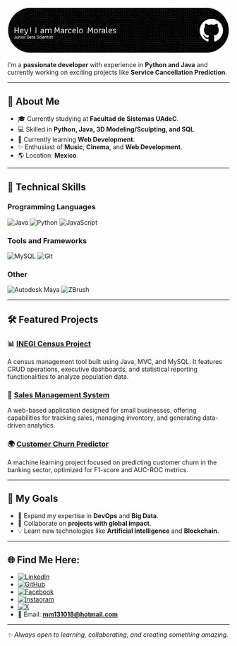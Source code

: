 
![Banner](./Assets/banner.png)

I'm a **passionate developer** with experience in **Python and Java** and currently working on exciting projects like **Service Cancellation Prediction**.

---

## 🚀 About Me  

- 🎓 Currently studying at **Facultad de Sistemas UAdeC**.  
- 💻 Skilled in **Python, Java, 3D Modeling/Sculpting, and SQL**.  
- 🌱 Currently learning **Web Development**.  
- ✨ Enthusiast of **Music**, **Cinema**, and **Web Development**.  
- 🌎 Location: **Mexico**.  

---

## 🌟 Technical Skills  

### Programming Languages  
![Java](https://img.shields.io/badge/-Java-007396?logo=java&logoColor=white&style=flat)
![Python](https://img.shields.io/badge/-Python-3776AB?logo=python&logoColor=white&style=flat)
![JavaScript](https://img.shields.io/badge/-JavaScript-F7DF1E?logo=javascript&logoColor=white&style=flat)

### Tools and Frameworks  

![MySQL](https://img.shields.io/badge/-MySQL-4479A1?logo=mysql&logoColor=white&style=flat)
![Git](https://img.shields.io/badge/-Git-F05032?logo=git&logoColor=white&style=flat)

### Other  
![Autodesk Maya](https://img.shields.io/badge/-Autodesk%20Maya-3498DB?logo=autodesk&logoColor=white&style=flat)
![ZBrush](https://img.shields.io/badge/-ZBrush-FF5733?logo=zbrush&logoColor=white&style=flat)

---

## 🛠️ Featured Projects  

### 📊 [INEGI Census Project](https://github.com/dedguyseis/INEGI)  
A census management tool built using Java, MVC, and MySQL. It features CRUD operations, executive dashboards, and statistical reporting functionalities to analyze population data.

### 🛒 [Sales Management System](https://github.com/your-repo)  
A web-based application designed for small businesses, offering capabilities for tracking sales, managing inventory, and generating data-driven analytics.  

### 🌍 [Customer Churn Predictor](https://github.com/your-repo)  
A machine learning project focused on predicting customer churn in the banking sector, optimized for F1-score and AUC-ROC metrics.  

---

## 🎯 My Goals  

- 🚀 Expand my expertise in **DevOps** and **Big Data**.  
- 🤝 Collaborate on **projects with global impact**.  
- 💡 Learn new technologies like **Artificial Intelligence** and **Blockchain**.  

---

## 🌐 Find Me Here:  

- [![LinkedIn](https://img.shields.io/badge/-LinkedIn-0077B5?logo=linkedin&logoColor=white&style=flat)](https://www.linkedin.com/in/marcelo-bazaldua-morales-049b81122/)  
- [![GitHub](https://img.shields.io/badge/-GitHub-181717?logo=github&logoColor=white&style=flat)](https://github.com/dedguyseis)  
- [![Facebook](https://img.shields.io/badge/-Facebook-1877F2?logo=facebook&logoColor=white&style=flat)](https://www.facebook.com/depressive.cowboy.555/)  
- [![Instagram](https://img.shields.io/badge/-Instagram-E4405F?logo=instagram&logoColor=white&style=flat)](https://www.instagram.com/macncheese_2001/)  
- [![X](https://img.shields.io/badge/-X-1DA1F2?logo=twitter&logoColor=white&style=flat)](https://x.com/Double_M_555)  
- 📧 Email: **mm131018@hotmail.com**  

---

_✨ Always open to learning, collaborating, and creating something amazing._  
